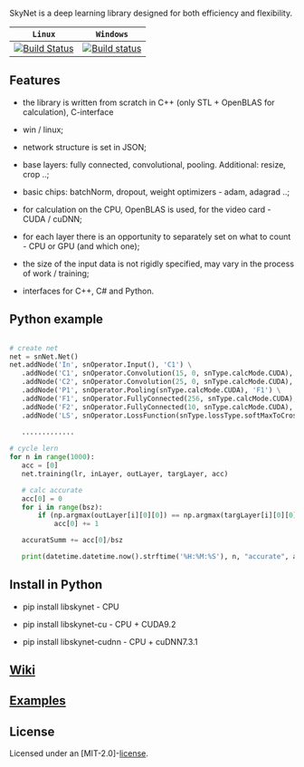 
SkyNet is a deep learning library designed for both efficiency and flexibility. 

| **`Linux`** | **`Windows`** |
|------------------|-------------|
|[![Build Status](https://travis-ci.com/Tyill/skynet.svg?branch=master)](https://travis-ci.com/Tyill/skynet)|[![Build status](https://travis-ci.com/Tyill/skynet.svg?branch=master)](https://travis-ci.com/Tyill/skynet)|

## Features

* the library is written from scratch in C++ (only STL + OpenBLAS for calculation), C-interface

* win / linux;

* network structure is set in JSON;

* base layers: fully connected, convolutional, pooling. Additional: resize, crop ..;

* basic chips: batchNorm, dropout, weight optimizers - adam, adagrad ..;

* for calculation on the CPU, OpenBLAS is used, for the video card - CUDA / cuDNN;

* for each layer there is an opportunity to separately set on what to count - CPU or GPU (and which one);

* the size of the input data is not rigidly specified, may vary in the process of work / training;

* interfaces for C++, C# and Python.


## Python example

```python

# create net
net = snNet.Net()
net.addNode('In', snOperator.Input(), 'C1') \
   .addNode('C1', snOperator.Convolution(15, 0, snType.calcMode.CUDA), 'C2') \
   .addNode('C2', snOperator.Convolution(25, 0, snType.calcMode.CUDA), 'P1') \
   .addNode('P1', snOperator.Pooling(snType.calcMode.CUDA), 'F1') \
   .addNode('F1', snOperator.FullyConnected(256, snType.calcMode.CUDA), 'F2') \
   .addNode('F2', snOperator.FullyConnected(10, snType.calcMode.CUDA), 'LS') \
   .addNode('LS', snOperator.LossFunction(snType.lossType.softMaxToCrossEntropy), 'Output')
   
   .............

# cycle lern
for n in range(1000):
   acc = [0]  
   net.training(lr, inLayer, outLayer, targLayer, acc)

   # calc accurate
   acc[0] = 0
   for i in range(bsz):
       if (np.argmax(outLayer[i][0][0]) == np.argmax(targLayer[i][0][0])):
           acc[0] += 1

   accuratSumm += acc[0]/bsz

   print(datetime.datetime.now().strftime('%H:%M:%S'), n, "accurate", accuratSumm / (n + 1))

```

## Install in Python

* pip install libskynet  -  CPU

* pip install libskynet-cu  -  CPU + CUDA9.2 

* pip install libskynet-cudnn   -  CPU + cuDNN7.3.1
 
 
## [Wiki](https://github.com/Tyill/skynet/wiki) 

## [Examples](https://github.com/Tyill/skynet/tree/master/example) 
 
## License
Licensed under an [MIT-2.0]-[license](LICENSE).
